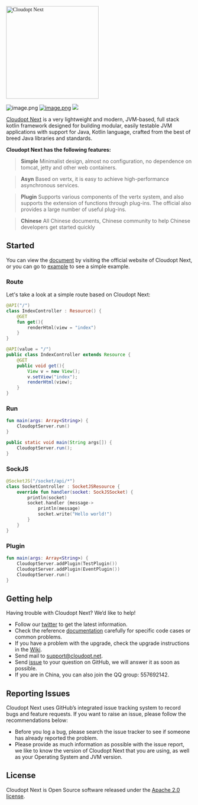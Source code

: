 <img src="https://www.cloudopt.net/static/images/logo.svg" alt="Cloudopt Next" style="width:250px;font-family:'Times New Roman'" />

![image.png](https://cdn.nlark.com/yuque/0/2020/png/85774/1596081097483-df48c14a-e8c6-4e49-98b7-88ec5334308c.png#align=left&display=inline&height=20&margin=%5Bobject%20Object%5D&name=image.png&originHeight=20&originWidth=98&size=2011&status=done&style=none&width=98) [![image.png](https://cdn.nlark.com/yuque/0/2020/png/85774/1596081503933-8696c94f-517e-4913-88f9-94cfb199f2f8.png#align=left&display=inline&height=20&margin=%5Bobject%20Object%5D&name=image.png&originHeight=20&originWidth=110&size=1557&status=done&style=none&width=110)](https://github.com/vert-x3/vertx-awesome) [![](https://cdn.nlark.com/yuque/0/2020/svg/85774/1596081628915-65fb4c2a-8aa6-432b-b13a-cf0f0193333e.svg#align=left&display=inline&height=20&margin=%5Bobject%20Object%5D&originHeight=20&originWidth=102&size=0&status=done&style=none&width=102)](https://github.com/KotlinBy/awesome-kotlin)

[Cloudopt Next](https://github.com/cloudoptlab/cloudopt-next/) is a very lightweight and modern, JVM-based, full stack kotlin framework
designed for building modular, easily testable JVM applications with support for Java, Kotlin language, crafted from the
best of breed Java libraries and standards.

**Cloudopt Next has the following features:**

> **Simple** Minimalist design, almost no configuration, no dependence on tomcat, jetty and other web containers.

> **Asyn** Based on vertx, it is easy to achieve high-performance asynchronous services.

> **Plugin** Supports various components of the vertx system, and also supports the extension of functions through plug-ins. The official also provides a large number of useful plug-ins.

> **Chinese** All Chinese documents, Chinese community to help Chinese developers get started quickly

## Started

You can view the [document](https://next.cloudopt.net) by visiting the official website of Cloudopt Next, or you can go
to [example](https://github.com/cloudoptlab/cloudopt-next-example) to see a simple example.

### Route

Let's take a look at a simple route based on Cloudopt Next:

````kotlin
@API("/")
class IndexController : Resource() {
    @GET
    fun get(){
        renderHtml(view = "index")
    }
}
````

````java
@API(value = "/")
public class IndexController extends Resource {
    @GET
    public void get(){
        View v = new View();
        v.setView("index");
        renderHtml(view);
    }
}
````

### Run

````kotlin
fun main(args: Array<String>) {
    CloudoptServer.run()
}
````

````java
public static void main(String args[]) {
    CloudoptServer.run();
}
````

### SockJS

````kotlin
@SocketJS("/socket/api/*")
class SocketController : SocketJSResource {
    override fun handler(socket: SockJSSocket) {
        println(socket)
        socket.handler {message->
            println(message)
            socket.write("Hello world!")
        }
    }
}
````

### Plugin

````kotlin
fun main(args: Array<String>) {
    CloudoptServer.addPlugin(TestPlugin())
    CloudoptServer.addPlugin(EventPlugin())
    CloudoptServer.run()
}

````

## Getting help

Having trouble with Cloudopt Next? We’d like to help!

- Follow our [twitter](https://twitter.com/) to get the latest information.
- Check the reference [documentation](https://next.cloudopt.net) carefully for specific code cases or common problems.
- If you have a problem with the upgrade, check the upgrade instructions in
  the [Wiki](https://github.com/cloudoptlab/cloudopt-next/wiki).
- Send mail to support@cloudopt.net.
- Send [issue](https://github.com/cloudoptlab/cloudopt-next/issues) to your question on GitHub, we will answer it as
  soon as possible.
- If you are in China, you can also join the QQ group: 557692142.

## Reporting Issues

Cloudopt Next uses GitHub’s integrated issue tracking system to record bugs and feature requests. If you want to raise
an issue, please follow the recommendations below:

- Before you log a bug, please search the issue tracker to see if someone has already reported the problem.
- Please provide as much information as possible with the issue report, we like to know the version of Cloudopt Next
  that you are using, as well as your Operating System and JVM version.

## License

Cloudopt Next is Open Source software released under
the [Apache 2.0 license](http://www.apache.org/licenses/LICENSE-2.0.html).
